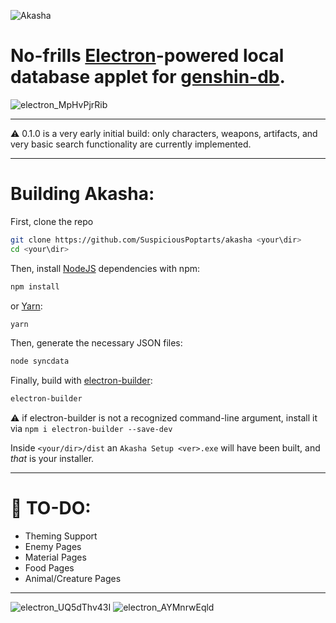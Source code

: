 ![Akasha](https://i.imgur.com/Wrf8TXo.png)

No-frills [Electron](https://github.com/electron/electron)-powered local database applet for [genshin-db](https://github.com/search?q=genshin-db).
======

![electron_MpHvPjrRib](https://user-images.githubusercontent.com/98726245/213424256-416360e3-463f-4595-9c12-a5b4d15ca679.gif)

___

⚠️ 0.1.0 is a very early initial build: only characters, weapons, artifacts, and very basic search functionality are currently implemented.
___

# Building Akasha:

First, clone the repo
```bash
git clone https://github.com/SuspiciousPoptarts/akasha <your\dir>
cd <your\dir>
```
Then, install [NodeJS](https://nodejs.org/en/) dependencies with npm:
```bash
npm install
```
or [Yarn](https://yarnpkg.com/):
```bash
yarn
```

Then, generate the necessary JSON files:
```bash
node syncdata
```

Finally, build with [electron-builder](https://github.com/electron-userland/electron-builder):
```bash
electron-builder
```
⚠️ if electron-builder is not a recognized command-line argument, install it via `npm i electron-builder --save-dev`

Inside `<your/dir>/dist` an `Akasha Setup <ver>.exe` will have been built, and *that* is your installer.


___

# 📝 TO-DO:
* Theming Support
* Enemy Pages
* Material Pages
* Food Pages
* Animal/Creature Pages
___

![electron_UQ5dThv43I](https://user-images.githubusercontent.com/98726245/213424777-f6472f11-29b0-4ded-bc3d-3995b8a40ff1.png)
![electron_AYMnrwEqld](https://user-images.githubusercontent.com/98726245/213424798-3f27e3d1-5afb-4a29-9370-41451bcdea9e.png)
